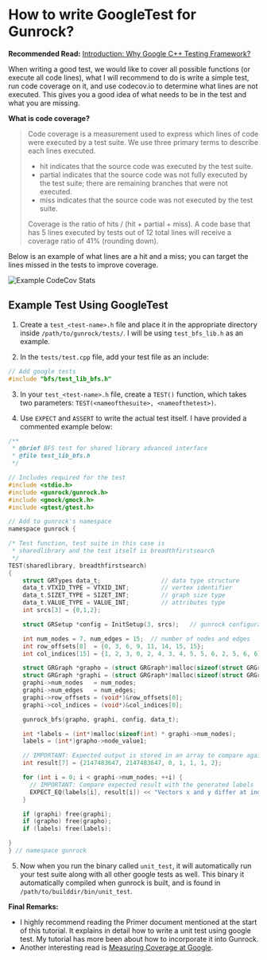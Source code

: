 # How to write GoogleTest for Gunrock?

**Recommended Read:** [Introduction: Why Google C++ Testing Framework?](https://github.com/google/googletest/blob/master/googletest/docs/Primer.md)

When writing a good test, we would like to cover all possible functions (or execute all code lines),
what I will recommend to do is write a simple test, run code coverage on it, and
use codecov.io to determine what lines are not executed. This gives you a good
idea of what needs to be in the test and what you are missing.

**What is code coverage?**
> Code coverage is a measurement used to express which lines of code were executed by a test suite. We use three primary terms to describe each lines executed.
>
> * hit indicates that the source code was executed by the test suite.
> * partial indicates that the source code was not fully executed by the test suite; there are remaining branches that were not executed.
> * miss indicates that the source code was not executed by the test suite.
>
> Coverage is the ratio of hits / (hit + partial + miss). A code base that has 5 lines executed by tests out of 12 total lines will receive a coverage ratio of 41% (rounding down).

Below is an example of what lines are a hit and a miss; you can target the lines missed in the tests to improve coverage.

![Example CodeCov Stats](https://i.imgur.com/5QwKjcB.png)

## Example Test Using GoogleTest

1. Create a `test_<test-name>.h` file and place it in the appropriate directory inside `/path/to/gunrock/tests/`. I will be using `test_bfs_lib.h` as an example.

2. In the `tests/test.cpp` file, add your test file as an include:

```c
// Add google tests
#include "bfs/test_lib_bfs.h"
```

3. In your `test_<test-name>.h` file, create a `TEST()` function, which takes two parameters: `TEST(<nameofthesuite>, <nameofthetest>)`.

4. Use `EXPECT` and `ASSERT` to write the actual test itself. I have provided a commented example below:

```c
/**
 * @brief BFS test for shared library advanced interface
 * @file test_lib_bfs.h
 */

// Includes required for the test
#include <stdio.h>
#include <gunrock/gunrock.h>
#include <gmock/gmock.h>
#include <gtest/gtest.h>

// Add to gunrock's namespace
namespace gunrock {

/* Test function, test suite in this case is
 * sharedlibrary and the test itself is breadthfirstsearch
 */
TEST(sharedlibrary, breadthfirstsearch)
{
    struct GRTypes data_t;                 // data type structure
    data_t.VTXID_TYPE = VTXID_INT;         // vertex identifier
    data_t.SIZET_TYPE = SIZET_INT;         // graph size type
    data_t.VALUE_TYPE = VALUE_INT;         // attributes type
    int srcs[3] = {0,1,2};

    struct GRSetup *config = InitSetup(3, srcs);   // gunrock configurations

    int num_nodes = 7, num_edges = 15;  // number of nodes and edges
    int row_offsets[8]  = {0, 3, 6, 9, 11, 14, 15, 15};
    int col_indices[15] = {1, 2, 3, 0, 2, 4, 3, 4, 5, 5, 6, 2, 5, 6, 6};

    struct GRGraph *grapho = (struct GRGraph*)malloc(sizeof(struct GRGraph));
    struct GRGraph *graphi = (struct GRGraph*)malloc(sizeof(struct GRGraph));
    graphi->num_nodes   = num_nodes;
    graphi->num_edges   = num_edges;
    graphi->row_offsets = (void*)&row_offsets[0];
    graphi->col_indices = (void*)&col_indices[0];

    gunrock_bfs(grapho, graphi, config, data_t);

    int *labels = (int*)malloc(sizeof(int) * graphi->num_nodes);
    labels = (int*)grapho->node_value1;

    // IMPORTANT: Expected output is stored in an array to compare against determining if the test passed or failed
    int result[7] = {2147483647, 2147483647, 0, 1, 1, 1, 2};

    for (int i = 0; i < graphi->num_nodes; ++i) {
      // IMPORTANT: Compare expected result with the generated labels
      EXPECT_EQ(labels[i], result[i]) << "Vectors x and y differ at index " << i;
    }

    if (graphi) free(graphi);
    if (grapho) free(grapho);
    if (labels) free(labels);

}
} // namespace gunrock
```

5. Now when you run the binary called `unit_test`, it will automatically run your test suite along with all other google tests as well.
This binary it automatically compiled when gunrock is built, and is found in `/path/to/builddir/bin/unit_test`.

**Final Remarks:**

* I highly recommend reading the Primer document mentioned at the start of this tutorial. It explains in detail how to write a unit test using google test. My tutorial has more been about how to incorporate it into Gunrock.
* Another interesting read is [Measuring Coverage at Google](https://testing.googleblog.com/2014/07/measuring-coverage-at-google.html).

